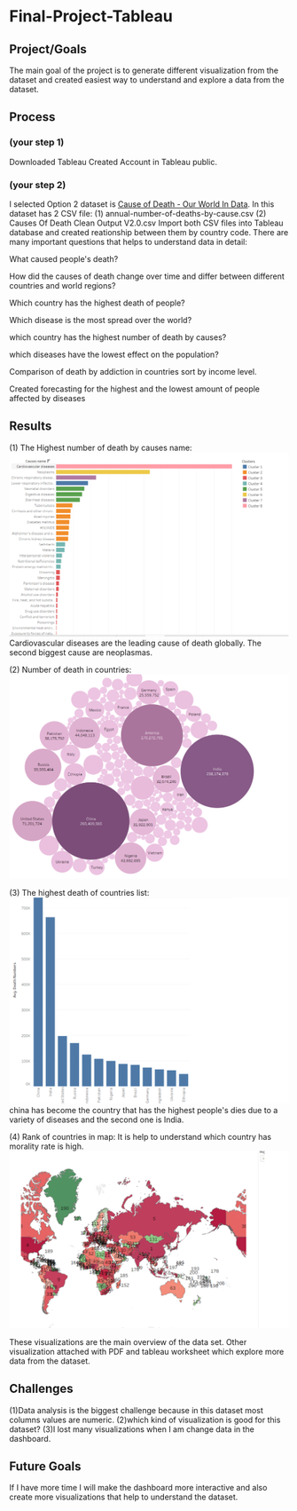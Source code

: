 # Final-Project-Tableau

## Project/Goals
The main goal of the project is to generate different visualization from the dataset and created easiest way to understand and explore a data from the dataset.

## Process
### (your step 1)
Downloaded Tableau
Created Account in Tableau public.

### (your step 2)
I selected Option 2 dataset is [Cause of Death - Our World In Data](https://www.kaggle.com/datasets/ivanchvez/causes-of-death-our-world-in-data?resource=download).
In this dataset has 2 CSV file: 
(1) annual-number-of-deaths-by-cause.csv
(2) Causes Of Death Clean Output V2.0.csv
Import both CSV files into Tableau database and created reationship between them by country code.
There are many important questions that helps to understand data in detail:

What caused people's death? 

How did the causes of death change over time and differ between different countries and world regions? 

Which country has the highest death of people?

Which disease is the most spread over the world?

which country has the highest number of death by causes?

which diseases have the lowest effect on the population?

Comparison of death by addiction in countries sort by income level.

Created forecasting for the highest and the lowest amount of people affected by diseases

## Results
(1) The Highest number of death by causes name:
    ![alt desc](img/1.png)
Cardiovascular diseases are the leading cause of death globally. The second biggest cause are neoplasmas.

(2) Number of death in countries:
    ![alt desc](img/2.png)

(3) The highest death of countries list:
     ![alt desc](img/3.png)
china has become the country that has the highest people's dies due to a variety of diseases and the second one is India.

(4) Rank of countries in map:
 It is help to understand which country has morality rate is high.
    ![alt desc](img/4.png)


These visualizations are the main overview of the data set.
Other visualization attached with PDF and tableau worksheet which explore more data from the dataset.


## Challenges 
(1)Data analysis is the biggest challenge because in this dataset most columns values are numeric.
(2)which kind of visualization is good for this dataset?
(3)I lost many visualizations when I am change data in the dashboard.
## Future Goals
If I have more time I will make the dashboard more interactive and also create more visualizations that help to understand the dataset.
